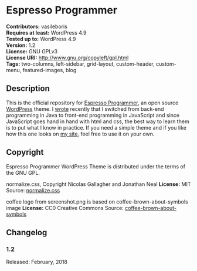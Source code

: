 # Espresso Programmer

**Contributors:** vasileboris  
**Requires at least:** WordPress 4.9  
**Tested up to:** WordPress 4.9  
**Version:** 1.2  
**License:** GNU GPLv3  
**License URI:** http://www.gnu.org/copyleft/gpl.html  
**Tags:** two-columns, left-sidebar, grid-layout, custom-header, custom-menu, featured-images, blog

## Description

This is the official repository for [Espresso Programmer][espressoprogrammer-wp-theme], an open source [WordPress][wp-org] theme. 
I [wrote][javascript-closures-java-programmers] recently that I switched from back-end programming in Java to front-end programming in JavaScript and since JavaScript goes hand in hand with html and css, the best way to learn them is to put what I know in practice. 
If you need a simple theme and if you like how this one looks on [my site][espressoprogrammer], feel free to use it on your own.

## Copyright

Espresso Programmer WordPress Theme is distributed under the terms of the GNU GPL.

normalize.css, Copyright Nicolas Gallagher and Jonathan Neal
**License:** MIT
Source: [normalize.css][normalize.css]

coffee logo from screenshot.png is based on coffee-brown-about-symbols image
**License:** CC0 Creative Commons
Source: [coffee-brown-about-symbols][coffee-brown-about-symbols]

[espressoprogrammer-wp-theme]: https://espressoprogrammer.com/espresso-programmer-wp-theme/ 
[wp-org]: https://wordpress.org/
[javascript-closures-java-programmers]: https://espressoprogrammer.com/javascript-closures-java-programmers/
[espressoprogrammer]: https://espressoprogrammer.com
[normalize.css]: https://necolas.github.io/normalize.css/
[coffee-brown-about-symbols]: https://pixabay.com/en/coffee-brown-about-symbols-547490/

## Changelog

### 1.2
Released: February, 2018